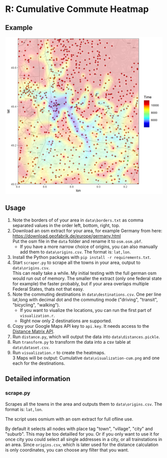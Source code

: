 # R: Cumulative Commute Heatmap

## Example

![](./.github/visualization-cum.png)

## Usage

1. Note the borders of of your area in `data\borders.txt` as comma separated values in the order left, bottom, right, top.
2. Download an osm extract for your area, for example Germany from here: https://download.geofabrik.de/europe/germany.html<br>Put the osm file in the `data` folder and rename it to `osm.osm.pbf`.
    * If you have a more narrow choice of origins, you can also manually add them to `data\origins.csv`. The format is: `lat,lon`.
3. Install the Python packages with `pip install -r requirements.txt`.
4. Start `scraper.py` to scrape all the towns in your area, output to `data\origins.csv`.<br>This can really take a while. My initial testing with the full german osm would run out of memory. The smaller the extract (only one federal state for example) the faster probably, but if your area overlaps multiple Federal States, thats not that easy.
5. Note the commuting destinations in `data\destinations.csv`. One per line lat,long with decimal dot and the commuting mode ("driving", "transit", "bicycling", "walking").
    * If you want to viualize the locations, you can run the first part of `visualization.r`.
    * Right now only 2 destinations are supported.
6. Copy your Google Maps API key to `api.key`. It needs access to the [Distance Matrix API](https://developers.google.com/maps/documentation/distance-matrix/overview).
7. Run `distance.py`, which will output the data into `data\distances.pickle`.
8. Run `transform.py` to transform the data into a csv table at `data\dataset.csv`.
9. Run `visualization.r` to create the heatmaps.<br> 3 Maps will be output: Cumulative `data\visualization-cum.png` and one each for the destinations.

## Detailed information

### scrape.py

Scrapes all the towns in the area and outputs them to `data\origins.csv`. The format is: `lat,lon`.

The script uses osmium with an osm extract for full ofline use.

By default it selects all nodes with place tag "town", "village", "city" and "suburb". This may be too detailled for you. Or if you only want to use it for once city you could select all single addresses in a city, or all trainstations in an area. Since `origins.csv`, which is later used for the distance calculation is only coordinates, you can choose any filter that you want.

